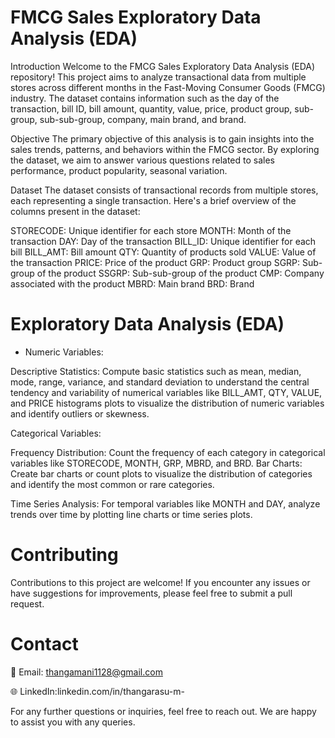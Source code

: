
# FMCG Sales Exploratory Data Analysis (EDA)

Introduction
Welcome to the FMCG Sales Exploratory Data Analysis (EDA) repository! This project aims to analyze transactional data from multiple stores across different months in the Fast-Moving Consumer Goods (FMCG) industry. The dataset contains information such as the day of the transaction, bill ID, bill amount, quantity, value, price, product group, sub-group, sub-sub-group, company, main brand, and brand.

Objective
The primary objective of this analysis is to gain insights into the sales trends, patterns, and behaviors within the FMCG sector. By exploring the dataset, we aim to answer various questions related to sales performance, product popularity, seasonal variation.

Dataset
The dataset consists of transactional records from multiple stores, each representing a single transaction. Here's a brief overview of the columns present in the dataset:

STORECODE: Unique identifier for each store
MONTH: Month of the transaction
DAY: Day of the transaction
BILL_ID: Unique identifier for each bill
BILL_AMT: Bill amount
QTY: Quantity of products sold
VALUE: Value of the transaction
PRICE: Price of the product
GRP: Product group
SGRP: Sub-group of the product
SSGRP: Sub-sub-group of the product
CMP: Company associated with the product
MBRD: Main brand
BRD: Brand
# Exploratory Data Analysis (EDA)

- Numeric Variables:

Descriptive Statistics: Compute basic statistics such as mean, median, mode, range, variance, and standard deviation to understand the central tendency and variability of numerical variables like BILL_AMT, QTY, VALUE, and PRICE  histograms plots to visualize the distribution of numeric variables and identify outliers or skewness.

Categorical Variables:

Frequency Distribution: Count the frequency of each category in categorical variables like STORECODE, MONTH, GRP, MBRD, and BRD.
Bar Charts: Create bar charts or count plots to visualize the distribution of categories and identify the most common or rare categories.

Time Series Analysis: For temporal variables like MONTH and DAY, analyze trends over time by plotting line charts or time series plots.

# Contributing
Contributions to this project are welcome! If you encounter any issues or have suggestions for improvements, please feel free to submit a pull request.

# Contact
📧 Email: thangamani1128@gmail.com

🌐 LinkedIn:linkedin.com/in/thangarasu-m-

For any further questions or inquiries, feel free to reach out. We are happy to assist you with any queries.

​



